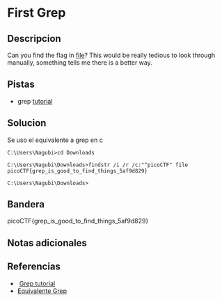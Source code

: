 # First Grep

## Descripcion
Can you find the flag in [file](https://jupiter.challenges.picoctf.org/static/515f19f3612bfd97cd3f0c0ba32bd864/file)? This would be really tedious to look through manually, something tells me there is a better way.

## Pistas
- grep [tutorial](https://ryanstutorials.net/linuxtutorial/grep.php)
## Solucion
Se uso el equivalente a grep en c
```
C:\Users\Nagubi>cd Downloads

C:\Users\Nagubi\Downloads>findstr /i /r /c:"^picoCTF" file
picoCTF{grep_is_good_to_find_things_5af9d829}

C:\Users\Nagubi\Downloads>

```

## Bandera

picoCTF{grep_is_good_to_find_things_5af9d829}

## Notas adicionales

## Referencias
-  [Grep tutorial](https://ryanstutorials.net/linuxtutorial/grep.php)
- [Equivalente Grep](https://www.shellhacks.com/windows-grep-equivalent-cmd-powershell/)
